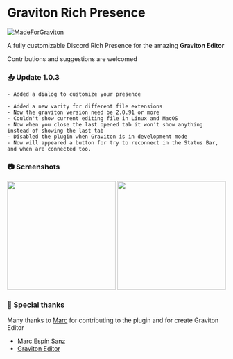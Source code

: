 # Graviton Rich Presence
[![MadeForGraviton](https://raw.githubusercontent.com/Graviton-Code-Editor/website/master/src/badges/made_for_graviton.svg?sanitize=true)](https://github.com/Graviton-Code-Editor/Graviton-App)

A fully customizable Discord Rich Presence for the amazing **Graviton Editor**

Contributions and suggestions are welcomed

### 📥 Update 1.0.3

```
- Added a dialog to customize your presence

- Added a new varity for different file extensions
- Now the graviton version need be 2.0.91 or more
- Couldn't show current editing file in Linux and MacOS
- Now when you close the last opened tab it won't show anything instead of showing the last tab
- Disabled the plugin when Graviton is in development mode
- Now will appeared a button for try to reconnect in the Status Bar, and when are connected too.
```

### 📷 Screenshots

<img src="https://media.discordapp.net/attachments/580228966435258376/729052137362948136/unknown.png" width="250em" /> <img src="https://media.discordapp.net/attachments/580228966435258376/729052362982948915/unknown.png" width="250em" />

### 🎉 Special thanks
Many thanks to [Marc](https://github.com/marc2332) for contributing to the plugin and for create Graviton Editor

- [Marc Espín Sanz](https://github.com/marc2332)
- [Graviton Editor](https://github.com/Graviton-Code-Editor/Graviton-App)